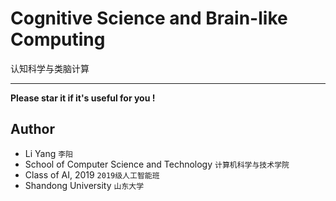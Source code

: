 # Cognitive Science and Brain-like Computing

认知科学与类脑计算

---

**Please star it if it's useful for you !**

## Author

- Li Yang ```李阳```
- School of Computer Science and Technology ```计算机科学与技术学院```
- Class of AI, 2019  ```2019级人工智能班```
- Shandong University ```山东大学```

